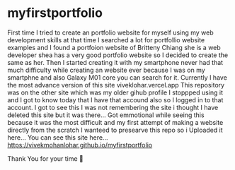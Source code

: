 # myfirstportfolio
First time I tried to create an portfolio website for myself using my web development skills at that time I searched a lot for portfollio website examples and I found a portfoion website of Britteny Chiang she is a web developer shea has a very good portfolio website so I decided to create the same as her. Then I started creating it with my smartphone never had that much difficulty while creating an website ever because I was on my smartphne and also Galaxy M01 core you can search for it.
Currently I have the most advance version of this site viveklohar.vercel.app
This repository was on the other site which was my older gihub profile I stoppped using it and I got to know today that I have that accound also so I logged in to that account. I got to see this I was not remembering the site i thought I have deleted this site but it was there... Got emmotional while seeing this because it was the most difficult and my first attempt of making a website directly from the scratch I wanteed to presearve this repo so i Uploaded it here...
You can see this site here...
https://vivekmohanlohar.github.io/myfirstportfolio

Thank You for your time 👋
